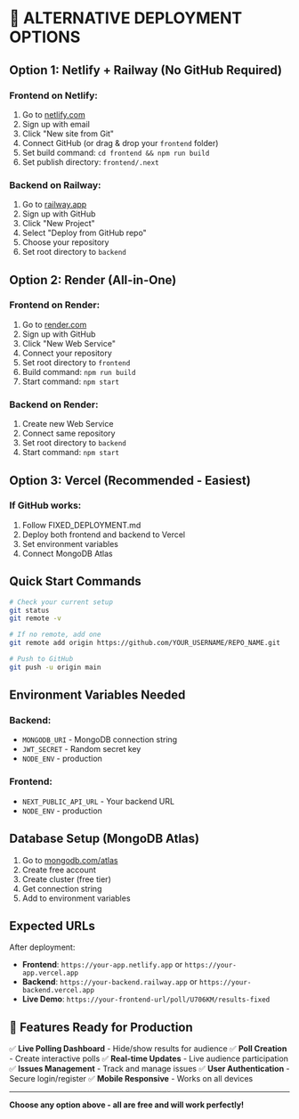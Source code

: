 # 🚀 ALTERNATIVE DEPLOYMENT OPTIONS

## Option 1: Netlify + Railway (No GitHub Required)

### Frontend on Netlify:
1. Go to [netlify.com](https://netlify.com)
2. Sign up with email
3. Click "New site from Git"
4. Connect GitHub (or drag & drop your `frontend` folder)
5. Set build command: `cd frontend && npm run build`
6. Set publish directory: `frontend/.next`

### Backend on Railway:
1. Go to [railway.app](https://railway.app)
2. Sign up with GitHub
3. Click "New Project"
4. Select "Deploy from GitHub repo"
5. Choose your repository
6. Set root directory to `backend`

## Option 2: Render (All-in-One)

### Frontend on Render:
1. Go to [render.com](https://render.com)
2. Sign up with GitHub
3. Click "New Web Service"
4. Connect your repository
5. Set root directory to `frontend`
6. Build command: `npm run build`
7. Start command: `npm start`

### Backend on Render:
1. Create new Web Service
2. Connect same repository
3. Set root directory to `backend`
4. Start command: `npm start`

## Option 3: Vercel (Recommended - Easiest)

### If GitHub works:
1. Follow FIXED_DEPLOYMENT.md
2. Deploy both frontend and backend to Vercel
3. Set environment variables
4. Connect MongoDB Atlas

## Quick Start Commands

```bash
# Check your current setup
git status
git remote -v

# If no remote, add one
git remote add origin https://github.com/YOUR_USERNAME/REPO_NAME.git

# Push to GitHub
git push -u origin main
```

## Environment Variables Needed

### Backend:
- `MONGODB_URI` - MongoDB connection string
- `JWT_SECRET` - Random secret key
- `NODE_ENV` - production

### Frontend:
- `NEXT_PUBLIC_API_URL` - Your backend URL
- `NODE_ENV` - production

## Database Setup (MongoDB Atlas)

1. Go to [mongodb.com/atlas](https://mongodb.com/atlas)
2. Create free account
3. Create cluster (free tier)
4. Get connection string
5. Add to environment variables

## Expected URLs

After deployment:
- **Frontend**: `https://your-app.netlify.app` or `https://your-app.vercel.app`
- **Backend**: `https://your-backend.railway.app` or `https://your-backend.vercel.app`
- **Live Demo**: `https://your-frontend-url/poll/U706KM/results-fixed`

## 🎯 Features Ready for Production

✅ **Live Polling Dashboard** - Hide/show results for audience
✅ **Poll Creation** - Create interactive polls
✅ **Real-time Updates** - Live audience participation
✅ **Issues Management** - Track and manage issues
✅ **User Authentication** - Secure login/register
✅ **Mobile Responsive** - Works on all devices

---

**Choose any option above - all are free and will work perfectly!**
